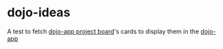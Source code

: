 # dojo-ideas
A test to fetch [dojo-app project board](https://github.com/epfl-dojo/dojo-app/projects/1)'s cards to display them in the [dojo-app]()
